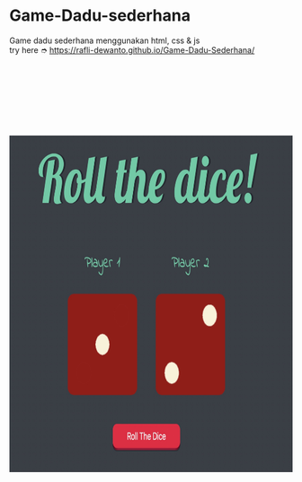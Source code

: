 # Game-Dadu-sederhana
Game dadu sederhana menggunakan html, css &amp; js <br>
try here ➮ https://rafli-dewanto.github.io/Game-Dadu-Sederhana/ 
<!-- ![preview](https://github.com/Rafli-Dewanto/Game-Dadu-Sederhana/blob/master/images/preview.JPG?raw=true) -->
<p align="center">
<img src="https://github.com/Rafli-Dewanto/Game-Dadu-Sederhana/blob/master/images/preview.JPG?raw=true" alt="website preview" style="padding-top:130px;width:760px;height:600px;">
 </p>
